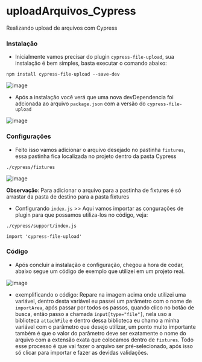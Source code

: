 # uploadArquivos_Cypress
Realizando upload de arquivos com Cypress

### Instalação

* Inicialmente vamos precisar do plugin `cypress-file-upload`, sua instalação é bem simples, basta executar o comando abaixo: 

```
npm install cypress-file-upload --save-dev
```

![image](https://user-images.githubusercontent.com/91263334/148432406-0fa5b1b7-41f0-4414-810f-0aa0f30cc182.png)

* Após a instalação você verá que uma nova devDependencia foi adcionada ao arquivo `package.json` com a versão do `cypress-file-upload`

![image](https://user-images.githubusercontent.com/91263334/148432700-b188041f-4995-412e-959f-616b35839abf.png)

### Configurações

* Feito isso vamos adicionar o arquivo desejado no pastinha `fixtures`, essa pastinha fica localizada no projeto dentro da pasta Cypress

```
./cypress/fixtures
```

![image](https://user-images.githubusercontent.com/91263334/148434530-f77861b4-7a39-4ccf-921a-36e8179ea882.png)

**Observação**: Para adicionar o arquivo para a pastinha de fixtures é só arrastar da pasta de destino para a pasta fixtures

* Configurando `index.js` >> Aqui vamos importar as congurações de plugin para que possamos utiliza-los no código, veja:

```
./cypress/support/index.js
```

`import 'cypress-file-upload'`

### Código

* Após concluir a instalação e configuração, chegou a hora de codar, abaixo segue um código de exemplo que utilizei em um projeto real.

![image](https://user-images.githubusercontent.com/91263334/148434969-345cb553-6a33-4306-8cc7-af3b6b02b0f3.png)

* exemplificando o código: Repare na imagem acima onde utilizei uma variável, dentro desta variável eu passei um parâmetro com o nome de `importArea`, após passar por todos os passos, quando clico no botão de busca, então passo a chamada `input[type="file"]`, nela uso a biblioteca `attachFile` e dentro dessa biblioteca eu chamo a minha variável com o parâmetro que desejo utilizar, um ponto muito importante também é que o valor do parâmetro deve ser exatamente o nome do arquivo com a extensão exata que colocamos dentro de `fixtures`. Todo esse processo é que vai fazer o arquivo ser pré-selecionado, após isso só clicar para importar e fazer as devidas validações.
